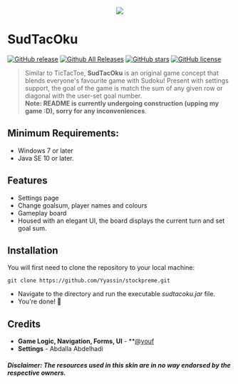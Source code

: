 
<span title="SudTacOku Game Page Screenshot">
 <p align="center">
  <img src="https://i.imgur.com/l0ZCjuk.png">
 </p>
</span>

# SudTacOku
[![GitHub release](https://img.shields.io/github/v/release/Yyassin/SudTacOku.svg?colorB=97CA00?label=version)](https://github.com/Yyassin/SudTacOku/releases/latest) [![Github All Releases](https://img.shields.io/github/downloads/Yyassin/SudTacOku/total.svg?colorB=97CA00)](https://github.com/Yyassin/SudTacOku/releases) [![GitHub stars](https://img.shields.io/github/stars/Yyassin/SudTacOku.svg?colorB=007EC6)](https://github.com/Yyassin/SudTacOku/stargazers)  [![GitHub license](https://img.shields.io/badge/license-MIT-blue.svg)](https://raw.githubusercontent.com/Yyassin/SudTacOku/master/LICENSE)

>Similar to TicTacToe, **SudTacOku** is an original game concept that blends everyone's favourite game with Sudoku! Present with settings support, the goal of the game is match the sum of any given row or diagonal with the user-set goal number.   
**Note: README is currently undergoing construction (upping my game :D), sorry for any inconveniences**.

<!--- Supports all major media players, including full **Spotify**, **Google Play Music Desktop Player** and **Chrome/Firefox webplayer** support (thanks to **[@tjhrulz](https://github.com/tjhrulz)** and **[@khanhas](https://github.com/khanhas)**)  for the amazing plugins used in this skin). --->

## Minimum Requirements:
 - Windows 7 or later
 - Java SE 10 or later.

## Features
* Settings page
 * Change goalsum, player names and colours
* Gameplay board
 * Housed with an elegant UI, the board displays the current turn and set goal sum. 

## Installation

You will first need to clone the repository to your local machine:
```
git clone https://github.com/Yyassin/stockpreme.git
```
* Navigate to the directory and run the executable *sudtacoku.jar* file.
* You're done! 🎉

## Credits

- **Game Logic, Navigation, Forms, UI** - **[@youf](https://github.com/Yyassin) 
- **Settings** - Abdalla Abdelhadi

##### Disclaimer: The resources used in this skin are in no way endorsed by the respective owners.
